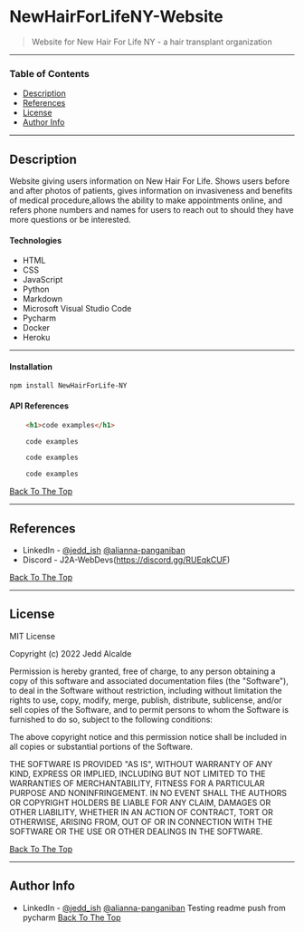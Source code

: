 # NewHairForLifeNY-Website

>Website for New Hair For Life NY - a hair transplant organization

---

### Table of Contents

- [Description](#description)
- [References](#references)
- [License](#license)
- [Author Info](#author-info)

---

## Description

Website giving users information on New Hair For Life. Shows users before and after photos of patients, gives information on invasiveness and benefits of medical procedure,allows the ability to make appointments online, and refers phone numbers and names for users to reach out to should they have more questions or be interested.

#### Technologies
- HTML
- CSS
- JavaScript
- Python
- Markdown
- Microsoft Visual Studio Code
- Pycharm
- Docker
- Heroku

---

#### Installation

`npm install NewHairForLife-NY`

#### API References

```html
    <h1>code examples</h1>
```

```css
    code examples
```

```javascript
    code examples
```

```python
    code examples
```

[Back To The Top](#NewHairForLifeNY-Website)

---

## References

- LinkedIn - [@jedd_ish](https://www.linkedin.com/in/jedd-alcalde-b07b95227/) [@alianna-panganiban](https://www.linkedin.com/in/alianna-panganiban)
- Discord - J2A-WebDevs(https://discord.gg/RUEqkCUF)

[Back To The Top](#NewHairForLifeNY-Website)

---

## License

MIT License

Copyright (c) 2022 Jedd Alcalde

Permission is hereby granted, free of charge, to any person obtaining a copy
of this software and associated documentation files (the "Software"), to deal
in the Software without restriction, including without limitation the rights
to use, copy, modify, merge, publish, distribute, sublicense, and/or sell
copies of the Software, and to permit persons to whom the Software is
furnished to do so, subject to the following conditions:

The above copyright notice and this permission notice shall be included in all
copies or substantial portions of the Software.

THE SOFTWARE IS PROVIDED "AS IS", WITHOUT WARRANTY OF ANY KIND, EXPRESS OR
IMPLIED, INCLUDING BUT NOT LIMITED TO THE WARRANTIES OF MERCHANTABILITY,
FITNESS FOR A PARTICULAR PURPOSE AND NONINFRINGEMENT. IN NO EVENT SHALL THE
AUTHORS OR COPYRIGHT HOLDERS BE LIABLE FOR ANY CLAIM, DAMAGES OR OTHER
LIABILITY, WHETHER IN AN ACTION OF CONTRACT, TORT OR OTHERWISE, ARISING FROM,
OUT OF OR IN CONNECTION WITH THE SOFTWARE OR THE USE OR OTHER DEALINGS IN THE
SOFTWARE.

[Back To The Top](#NewHairForLifeNY-Website)

---

## Author Info

- LinkedIn - [@jedd_ish](https://www.linkedin.com/in/jedd-alcalde-b07b95227/) [@alianna-panganiban](https://www.linkedin.com/in/alianna-panganiban)
Testing readme push from pycharm
[Back To The Top](#NewHairForLifeNY-Website)
